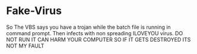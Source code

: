 # Fake-Virus
So The VBS says you have a trojan while the batch file is running in command prompt.
Then infects with non spreading ILOVEYOU virus.
DO NOT RUN IT CAN HARM YOUR COMPUTER SO IF IT GETS DESTROYED ITS NOT MY FAULT

